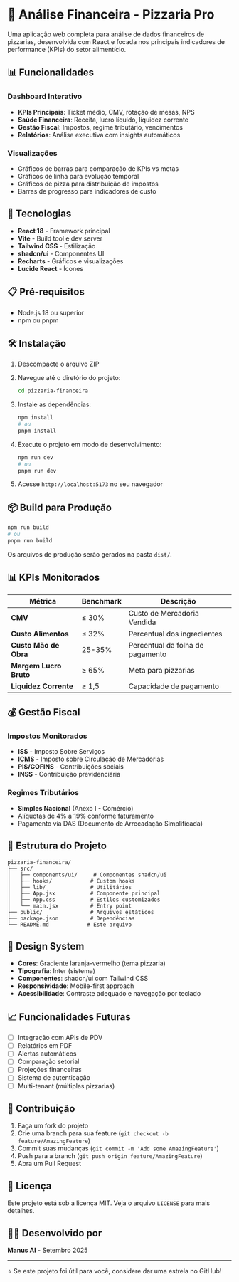 # 🍕 Análise Financeira - Pizzaria Pro

Uma aplicação web completa para análise de dados financeiros de pizzarias, desenvolvida com React e focada nos principais indicadores de performance (KPIs) do setor alimentício.

## 📊 Funcionalidades

### Dashboard Interativo
- **KPIs Principais**: Ticket médio, CMV, rotação de mesas, NPS
- **Saúde Financeira**: Receita, lucro líquido, liquidez corrente
- **Gestão Fiscal**: Impostos, regime tributário, vencimentos
- **Relatórios**: Análise executiva com insights automáticos

### Visualizações
- Gráficos de barras para comparação de KPIs vs metas
- Gráficos de linha para evolução temporal
- Gráficos de pizza para distribuição de impostos
- Barras de progresso para indicadores de custo

## 🚀 Tecnologias

- **React 18** - Framework principal
- **Vite** - Build tool e dev server
- **Tailwind CSS** - Estilização
- **shadcn/ui** - Componentes UI
- **Recharts** - Gráficos e visualizações
- **Lucide React** - Ícones

## 📋 Pré-requisitos

- Node.js 18 ou superior
- npm ou pnpm

## 🛠️ Instalação

1. Descompacte o arquivo ZIP
2. Navegue até o diretório do projeto:
   ```bash
   cd pizzaria-financeira
   ```

3. Instale as dependências:
   ```bash
   npm install
   # ou
   pnpm install
   ```

4. Execute o projeto em modo de desenvolvimento:
   ```bash
   npm run dev
   # ou
   pnpm run dev
   ```

5. Acesse `http://localhost:5173` no seu navegador

## 📦 Build para Produção

```bash
npm run build
# ou
pnpm run build
```

Os arquivos de produção serão gerados na pasta `dist/`.

## 📊 KPIs Monitorados

| Métrica | Benchmark | Descrição |
|---------|-----------|-----------|
| **CMV** | ≤ 30% | Custo de Mercadoria Vendida |
| **Custo Alimentos** | ≤ 32% | Percentual dos ingredientes |
| **Custo Mão de Obra** | 25-35% | Percentual da folha de pagamento |
| **Margem Lucro Bruto** | ≥ 65% | Meta para pizzarias |
| **Liquidez Corrente** | ≥ 1,5 | Capacidade de pagamento |

## 💰 Gestão Fiscal

### Impostos Monitorados
- **ISS** - Imposto Sobre Serviços
- **ICMS** - Imposto sobre Circulação de Mercadorias
- **PIS/COFINS** - Contribuições sociais
- **INSS** - Contribuição previdenciária

### Regimes Tributários
- **Simples Nacional** (Anexo I - Comércio)
- Alíquotas de 4% a 19% conforme faturamento
- Pagamento via DAS (Documento de Arrecadação Simplificada)

## 📁 Estrutura do Projeto

```
pizzaria-financeira/
├── src/
│   ├── components/ui/     # Componentes shadcn/ui
│   ├── hooks/            # Custom hooks
│   ├── lib/              # Utilitários
│   ├── App.jsx           # Componente principal
│   ├── App.css           # Estilos customizados
│   └── main.jsx          # Entry point
├── public/               # Arquivos estáticos
├── package.json          # Dependências
└── README.md            # Este arquivo
```

## 🎨 Design System

- **Cores**: Gradiente laranja-vermelho (tema pizzaria)
- **Tipografia**: Inter (sistema)
- **Componentes**: shadcn/ui com Tailwind CSS
- **Responsividade**: Mobile-first approach
- **Acessibilidade**: Contraste adequado e navegação por teclado

## 📈 Funcionalidades Futuras

- [ ] Integração com APIs de PDV
- [ ] Relatórios em PDF
- [ ] Alertas automáticos
- [ ] Comparação setorial
- [ ] Projeções financeiras
- [ ] Sistema de autenticação
- [ ] Multi-tenant (múltiplas pizzarias)

## 🤝 Contribuição

1. Faça um fork do projeto
2. Crie uma branch para sua feature (`git checkout -b feature/AmazingFeature`)
3. Commit suas mudanças (`git commit -m 'Add some AmazingFeature'`)
4. Push para a branch (`git push origin feature/AmazingFeature`)
5. Abra um Pull Request

## 📄 Licença

Este projeto está sob a licença MIT. Veja o arquivo `LICENSE` para mais detalhes.

## 👨‍💻 Desenvolvido por

**Manus AI** - Setembro 2025

---

⭐ Se este projeto foi útil para você, considere dar uma estrela no GitHub!
